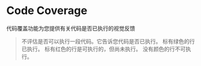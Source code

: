 # Code Coverage
代码覆盖功能为您提供有关代码是否已执行的视觉反馈
> 不评估是否可以执行一段代码。它告诉您代码是否已执行。
标有绿色的行已执行。
标有红色的行是可执行的，但尚未执行。
没有颜色的行不可执行。


